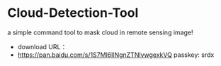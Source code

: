 # Cloud-Detection-Tool
a simple command tool to mask cloud in remote sensing image!
- download URL：
- https://pan.baidu.com/s/1S7Ml6IlNgnZTNlvwgexkVQ passkey: srdx


